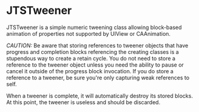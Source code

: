 JTSTweener
==========
JTSTweener is a simple numeric tweening class allowing block-based animation of properties not supported by UIView or CAAnimation.

*CAUTION:* Be aware that storing references to tweener objects that have progress and completion blocks referencing the creating classes is a stupendous way to create a retain cycle. You do not need to store a reference to the tweener object unless you need the ability to pause or cancel it outside of the progress block invocation. If you do store a reference to a tweener, be sure you're only capturing weak references to self. 

When a tweener is complete, it will automatically destroy its stored blocks. At this point, the tweener is useless and should be discarded.

